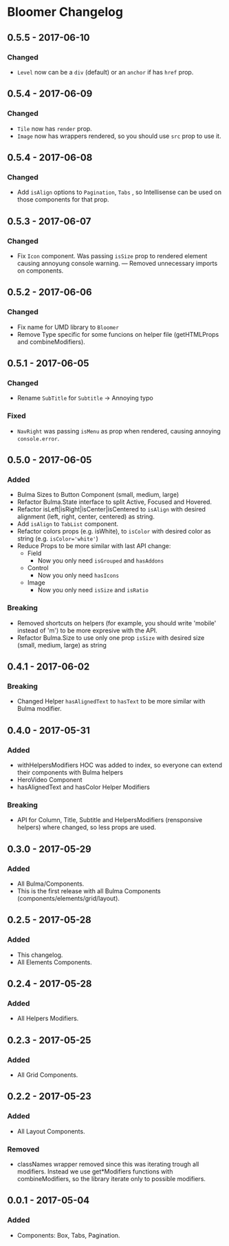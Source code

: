 # Bloomer Changelog

## 0.5.5 - 2017-06-10
### Changed
- `Level` now can be a `div` (default) or an `anchor` if has `href` prop.

## 0.5.4 - 2017-06-09
### Changed
- `Tile` now has `render` prop.
- `Image` now has wrappers rendered, so you should use `src` prop to use it.

## 0.5.4 - 2017-06-08
### Changed
- Add `isAlign` options to `Pagination`, `Tabs` , so Intellisense can be used on those components for that prop.

## 0.5.3 - 2017-06-07
### Changed
- Fix `Icon` component. Was passing `isSize` prop to rendered element causing annoyung console warning.
— Removed unnecessary imports on components.

## 0.5.2 - 2017-06-06
### Changed
- Fix name for UMD library to `Bloomer`
- Remove Type specific for some funcions on helper file (getHTMLProps and combineModifiers).

## 0.5.1 - 2017-06-05
### Changed
- Rename `SubTitle` for `Subtitle` -> Annoying typo

### Fixed
- `NavRight` was passing `isMenu` as prop when rendered, causing annoying `console.error`.

## 0.5.0 - 2017-06-05
### Added
- Bulma Sizes to Button Component (small, medium, large)
- Refactor Bulma.State interface to split Active, Focused and Hovered.
- Refactor isLeft|isRight|isCenter|isCentered to `isAlign` with desired alignment (left, right, center, centered) as string.
- Add `isAlign` to `TabList` component.
- Refactor colors props (e.g. isWhite), to `isColor` with desired color as string (e.g. `isColor='white'`)
- Reduce Props to be more similar with last API change:
    - Field
        - Now you only need `isGrouped` and `hasAddons`
    - Control
        - Now you only need `hasIcons`
    - Image
        - Now you only need `isSize` and `isRatio`
    
### Breaking
- Removed shortcuts on helpers (for example, you should write 'mobile' instead of 'm') to be more expresive with the API.
- Refactor Bulma.Size to use only one prop `isSize` with desired size (small, medium, large) as string 

## 0.4.1 - 2017-06-02
### Breaking
- Changed Helper `hasAlignedText` to `hasText` to be more similar with Bulma modifier.

## 0.4.0 - 2017-05-31
### Added
- withHelpersModifiers HOC was added to index, so everyone can extend their components with Bulma helpers
- HeroVideo Component
- hasAlignedText and hasColor Helper Modifiers
### Breaking
- API for Column, Title, Subtitle and HelpersModifiers (rensponsive helpers) where changed, so less props are used.

## 0.3.0 - 2017-05-29
### Added
- All Bulma/Components.
- This is the first release with all Bulma Components (components/elements/grid/layout).

## 0.2.5 - 2017-05-28
### Added
- This changelog.
- All Elements Components.

## 0.2.4 - 2017-05-28
### Added
- All Helpers Modifiers.

## 0.2.3 - 2017-05-25
### Added
- All Grid Components.

## 0.2.2 - 2017-05-23
### Added
- All Layout Components.

### Removed
- classNames wrapper removed since this was iterating trough all modifiers. Instead we use get*Modifiers functions with combineModifiers, so the library iterate only to possible modifiers.

## 0.0.1 - 2017-05-04
### Added
- Components: Box, Tabs, Pagination.